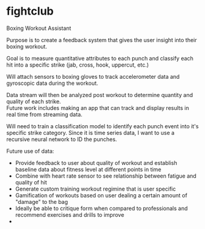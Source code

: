 # fightclub
Boxing Workout Assistant

Purpose is to create a feedback system that gives the user insight into their boxing workout.

Goal is to measure quantitative attributes to each punch and classify each hit into a specific strike (jab, cross, hook, uppercut, etc.)

Will attach sensors to boxing gloves to track accelerometer data and gyroscopic data during the workout.

Data stream will then be analyzed post workout to determine quantity and quality of each strike.  
Future work includes making an app that can track and display results in real time from streaming data.

Will need to train a classification model to identify each punch event into it's specific strike category.
Since it is time series data, I want to use a recursive neural network to ID the punches.

Future use of data:
- Provide feedback to user about quality of workout and establish baseline data about fitness level at different points in time
- Combine with heart rate sensor to see relationship between fatigue and quality of hit
- Generate custom training workout regimine that is user specific
- Gamification of workouts based on user dealing a certain amount of "damage" to the bag
- Ideally be able to critique form when compared to professionals and recommend exercises and drills to improve
- 
